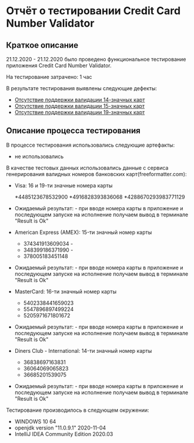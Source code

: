 # Отчёт о тестировании Credit Card Number Validator

## Краткое описание

21.12.2020 - 21.12.2020 было проведено функциональное тестирование приложения Credit Card Number Validator.

На тестирование затрачено: 1 час

В результате тестирования выявлены следующие дефекты:

* [Отсутствие поддержки валидации 14-значных карт](https://github.com/aeontal/jt-homework-1.2/issues/1)
* [Отсутствие поддержки валидации 15-значных карт](https://github.com/aeontal/jt-homework-1.2/issues/2)
* [Отсутствие поддержки валидации 19-значных карт](https://github.com/aeontal/jt-homework-1.2/issues/3)

## Описание процесса тестирования

В процессе тестирования использовались следующие артефакты:
* не использовались


В качестве тестовых данных использовались данные  с сервиса генерирования валидных номеров банковских карт(freeformatter.com):


* Visa: 16 и 19-ти значные номера карты 

  *4485123678532900
  *4916828393836068
  *4288670293983771129

* Ожидаемый результат: - при вводе номера карты в приложение и последующем запуске на исполнение получаем вывод в терминале "Result is Ok"

* American Express (AMEX): 15-ти значный номер карты
  * 374341913609034 -      
  * 348399186371990 -
  * 378005183451148
* Ожидаемый результат: - при вводе номера карты в приложение и последующем запуске на исполнение получаем вывод в терминале "Result is Ok"
  
* MasterCard: 16-ти значный номер карты 
  * 5402338441659023            
  * 5547896897499224
  * 5205971671801672
  
* Ожидаемый результат: - при вводе номера карты в приложение и последующем запуске на исполнение получаем вывод в терминале "Result is Ok"

* Diners Club - International: 14-ти значный номер карты 
  * 36838697163831
  * 36064069065823
  * 36685201539075

* Ожидаемый результат: - при вводе номера карты в приложение и последующем запуске на исполнение получаем вывод в терминале "Result is Ok"


Тестирование производилось в следующем окружении:
* WINDOWS 10 64
* openjdk version "11.0.9.1" 2020-11-04
* IntelliJ IDEA Community Edition 2020.03
